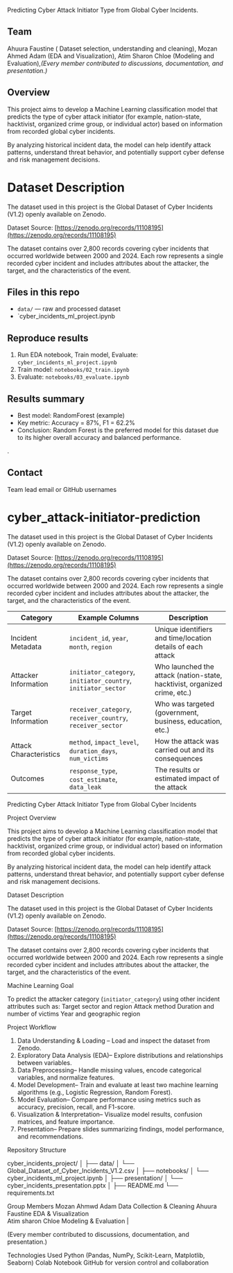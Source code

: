 Predicting Cyber Attack Initiator Type from Global Cyber Incidents.

## Team
 Ahuura Faustine ( Dataset selection, understanding and cleaning), Mozan Ahmed Adam (EDA and Visualization), Atim Sharon Chloe (Modeling and Evaluation),*(Every member contributed to discussions, documentation, and presentation.)*

## Overview
This project aims to develop a Machine Learning classification model that predicts the type of cyber attack initiator (for example, nation-state, hacktivist, organized crime group, or individual actor) based on information from recorded global cyber incidents.

By analyzing historical incident data, the model can help identify attack patterns, understand threat behavior, and potentially support cyber defense and risk management decisions.

# Dataset Description

The dataset used in this project is the Global Dataset of Cyber Incidents (V1.2) openly available on Zenodo.

Dataset Source: [https://zenodo.org/records/11108195](https://zenodo.org/records/11108195)

The dataset contains over 2,800 records covering cyber incidents that occurred worldwide between 2000 and 2024.
Each row represents a single recorded cyber incident and includes attributes about the attacker, the target, and the characteristics of the event.


## Files in this repo
- `data/` — raw and processed dataset
- `cyber_incidents_ml_project.ipynb

## Reproduce results
1. Run EDA notebook, Train model, Evaluate: `cyber_incidents_ml_project.ipynb`
2. Train model: `notebooks/02_train.ipynb`
3. Evaluate: `notebooks/03_evaluate.ipynb`

## Results summary
- Best model: RandomForest (example)
- Key metric: Accuracy = 87%, F1 = 62.2%
- Conclusion: Random Forest is the preferred model for this dataset due to its higher overall accuracy and balanced performance.

.

## Contact
Team lead email or GitHub usernames


# cyber_attack-initiator-prediction
The dataset used in this project is the Global Dataset of Cyber Incidents (V1.2) openly available on Zenodo.

Dataset Source: [https://zenodo.org/records/11108195](https://zenodo.org/records/11108195)

The dataset contains over 2,800 records covering cyber incidents that occurred worldwide between 2000 and 2024.
Each row represents a single recorded cyber incident and includes attributes about the attacker, the target, and the characteristics of the event.


| Category               | Example Columns                                                     | Description                                                        |
| ---------------------- | ------------------------------------------------------------- | ------------------------------------------------------------------------- |
| Incident Metadata      | `incident_id`, `year`, `month`, `region`                      | Unique identifiers and time/location details of each attack               |
| Attacker Information   | `initiator_category`, `initiator_country`, `initiator_sector` | Who launched the attack (nation-state, hacktivist, organized crime, etc.) |
| Target Information     | `receiver_category`, `receiver_country`, `receiver_sector`    | Who was targeted (government, business, education, etc.)                  |
| Attack Characteristics | `method`, `impact_level`, `duration_days`, `num_victims`      | How the attack was carried out and its consequences                       |
| Outcomes               | `response_type`, `cost_estimate`, `data_leak`                 | The results or estimated impact of the attack                             |

 Predicting Cyber Attack Initiator Type from Global Cyber Incidents

Project Overview

This project aims to develop a Machine Learning classification model that predicts the type of cyber attack initiator (for example, nation-state, hacktivist, organized crime group, or individual actor) based on information from recorded global cyber incidents.

By analyzing historical incident data, the model can help identify attack patterns, understand threat behavior, and potentially support cyber defense and risk management decisions.

Dataset Description

The dataset used in this project is the Global Dataset of Cyber Incidents (V1.2) openly available on Zenodo.

Dataset Source: [https://zenodo.org/records/11108195](https://zenodo.org/records/11108195)

The dataset contains over 2,800 records covering cyber incidents that occurred worldwide between 2000 and 2024.
Each row represents a single recorded cyber incident and includes attributes about the attacker, the target, and the characteristics of the event.




 Machine Learning Goal

To predict the attacker category (`initiator_category`) using other incident attributes such as:
Target sector and region
Attack method
Duration and number of victims
Year and geographic region

Project Workflow

1. Data Understanding & Loading – Load and inspect the dataset from Zenodo.
2. Exploratory Data Analysis (EDA)– Explore distributions and relationships between variables.
3. Data Preprocessing– Handle missing values, encode categorical variables, and normalize features.
4. Model Development– Train and evaluate at least two machine learning algorithms (e.g., Logistic Regression, Random Forest).
5. Model Evaluation– Compare performance using metrics such as accuracy, precision, recall, and F1-score.
6. Visualization & Interpretation– Visualize model results, confusion matrices, and feature importance.
7. Presentation– Prepare slides summarizing findings, model performance, and recommendations.

Repository Structure

cyber_incidents_project/
│
├── data/
│   └── Global_Dataset_of_Cyber_Incidents_V1.2.csv
│
├── notebooks/
│   └── cyber_incidents_ml_project.ipynb
│
├── presentation/
│   └── cyber_incidents_presentation.pptx
│
├── README.md
└── requirements.txt

Group Members
Mozan Ahmwd Adam  Data Collection & Cleaning 
Ahuura Faustine  EDA & Visualization        
Atim sharon Chloe  Modeling & Evaluation                |

(Every member contributed to discussions, documentation, and presentation.)

Technologies Used
Python (Pandas, NumPy, Scikit-Learn, Matplotlib, Seaborn)
Colab Notebook
GitHub for version control and collaboration



